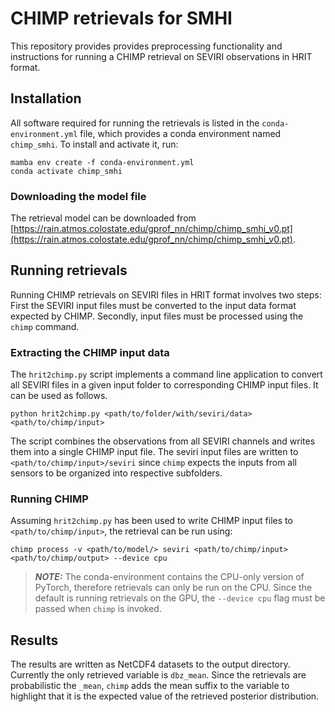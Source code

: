 # CHIMP retrievals for SMHI

This repository provides provides preprocessing functionality and instructions for running a CHIMP retrieval on SEVIRI observations in HRIT format.

## Installation

All software required for running the retrievals is listed in the
`conda-environment.yml` file, which provides a conda environment named
`chimp_smhi`. To install and activate it, run:

``` shellsession
mamba env create -f conda-environment.yml
conda activate chimp_smhi
```

### Downloading the model file

The retrieval model can be downloaded from [https://rain.atmos.colostate.edu/gprof_nn/chimp/chimp_smhi_v0.pt](https://rain.atmos.colostate.edu/gprof_nn/chimp/chimp_smhi_v0.pt).

## Running retrievals

Running CHIMP retrievals on SEVIRI files in HRIT format involves two steps: First the SEVIRI input files must be converted to the input data format expected by CHIMP. Secondly, input files must be processed using the ``chimp`` command.

### Extracting the CHIMP input data

The ``hrit2chimp.py`` script implements a command line application to convert all SEVIRI files in a given input folder to corresponding CHIMP input files. It can be used as follows.

``` shellsession
python hrit2chimp.py <path/to/folder/with/seviri/data> <path/to/chimp/input>
```

The script combines the observations from all SEVIRI channels and writes them into a single CHIMP input file. The seviri input files are written to ``<path/to/chimp/input>/seviri`` since `chimp` expects the inputs from all sensors to be organized into respective subfolders.

### Running CHIMP

Assuming ``hrit2chimp.py`` has been used to write CHIMP input files to ``<path/to/chimp/input>``, the retrieval can be run using:

``` shellsession
chimp process -v <path/to/model/> seviri <path/to/chimp/input> <path/to/chimp/output> --device cpu
```

> ***NOTE:*** The conda-environment contains the CPU-only version of PyTorch, therefore retrievals can only be run on the CPU. Since the default is running retrievals on the GPU, the ``--device cpu`` flag must be passed when ``chimp`` is invoked.

## Results

The results are written as NetCDF4 datasets to the output directory. Currently
the only retrieved variable is ``dbz_mean``. Since the retrievals are
probabilistic the ``_mean``, ``chimp`` adds the mean suffix to the variable to
highlight that it is the expected value of the retrieved posterior distribution.
